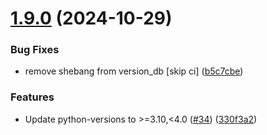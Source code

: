 # [1.9.0](https://github.com/arpanrec/arpanrec.nebula/compare/1.8.1...1.9.0) (2024-10-29)


### Bug Fixes

* remove shebang from version_db [skip ci] ([b5c7cbe](https://github.com/arpanrec/arpanrec.nebula/commit/b5c7cbe5800979079a0c4e80da3abb9a5ea7f571))


### Features

* Update python-versions to >=3.10,<4.0 ([#34](https://github.com/arpanrec/arpanrec.nebula/issues/34)) ([330f3a2](https://github.com/arpanrec/arpanrec.nebula/commit/330f3a232185f5efffc76919da67a11b023d751d))

